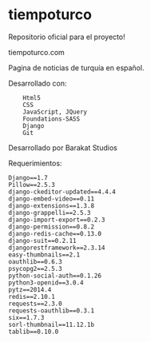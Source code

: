 tiempoturco
===========


Repositorio oficial para el proyecto!

tiempoturco.com

Pagina de noticias de turquía en español.

Desarrollado con:
```
	Html5
	CSS
	JavaScript, JQuery
	Foundations-SASS
	Django
	Git
```

Desarrollado por Barakat Studios

Requerimientos:

```
Django==1.7
Pillow==2.5.3
django-ckeditor-updated==4.4.4
django-embed-video==0.11
django-extensions==1.3.8
django-grappelli==2.5.3
django-import-export==0.2.3
django-permission==0.8.2
django-redis-cache==0.13.0
django-suit==0.2.11
djangorestframework==2.3.14
easy-thumbnails==2.1
oauthlib==0.6.3
psycopg2==2.5.3
python-social-auth==0.1.26
python3-openid==3.0.4
pytz==2014.4
redis==2.10.1
requests==2.3.0
requests-oauthlib==0.3.1
six==1.7.3
sorl-thumbnail==11.12.1b
tablib==0.10.0
```
